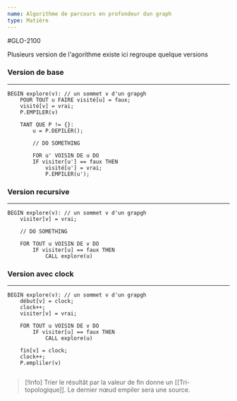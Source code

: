 ```yaml
---
name: Algorithme de parcours en profondeur dun graph
type: Matière
---
```

#GLO-2100 

Plusieurs version de l'agorithme existe ici regroupe quelque versions

### Version de base
---
```pseudocode
BEGIN explore(v): // un sommet v d'un grapgh
    POUR TOUT u FAIRE visité[u] = faux;
    visité[v] = vrai;
    P.EMPILER(v)
    
    TANT QUE P != {}:
        u = P.DEPILER();
        
        // DO SOMETHING
        
        FOR u' VOISIN DE u DO
        IF visiter[u'] == faux THEN
            visité[u'] = vrai;
            P.EMPILER(u');
```

### Version recursive
---
```pseudocode
BEGIN explore(v): // un sommet v d'un grapgh
    visiter[v] = vrai;
    
    // DO SOMETHING
    
    FOR TOUT u VOISIN DE v DO
        IF visiter[u] == faux THEN
            CALL explore(u)
```

### Version avec clock
---
```pseudocode
BEGIN explore(v): // un sommet v d'un grapgh
    début[v] = clock;
    clock++;
    visiter[v] = vrai;
    
    FOR TOUT u VOISIN DE v DO
        IF visiter[u] == faux THEN
            CALL explore(u)
    
    fin[v] = clock;
    clock++;
    P.empliler(v)
    
```

> [!Info]
> Trier le résultât par la valeur de fin donne un [[Tri-topologique]]. Le dernier nœud empiler sera une source.
